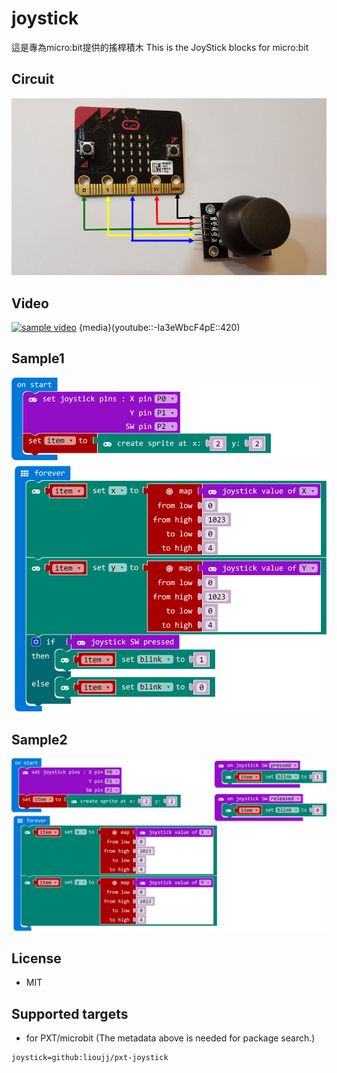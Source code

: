 # joystick

這是專為micro:bit提供的搖桿積木
This is the JoyStick blocks for micro:bit

## Circuit
![image](circuit.png)
## Video
[![sample video](https://img.youtube.com/vi/Ia3eWbcF4pE/0.jpg)](https://www.youtube.com/watch?v=Ia3eWbcF4pE)
{media}(youtube::-Ia3eWbcF4pE::420)
## Sample1
![image](sample1.png)
## Sample2
![image](sample2.png)

## License

* MIT

## Supported targets

* for PXT/microbit
(The metadata above is needed for package search.)

```package
joystick=github:lioujj/pxt-joystick
```
